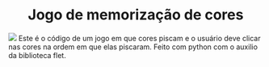 <h1 align="center"> Jogo de memorização de cores </h1>
<img loading="lazy" src="https://img.shields.io/github/go-mod/go-version/:user/:repo/:branch"/>
Este é o código de um jogo em que cores piscam e o usuário deve clicar nas cores na ordem em que elas piscaram. Feito com python com o auxilio da biblioteca flet.
